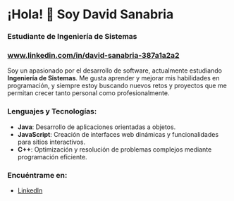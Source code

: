 # ¡Hola! 👋 Soy David Sanabria

### Estudiante de Ingeniería de Sistemas
### www.linkedin.com/in/david-sanabria-387a1a2a2
Soy un apasionado por el desarrollo de software, actualmente estudiando **Ingeniería de Sistemas**. Me gusta aprender y mejorar mis habilidades en programación, y siempre estoy buscando nuevos retos y proyectos que me permitan crecer tanto personal como profesionalmente.

### Lenguajes y Tecnologías:

- **Java**: Desarrollo de aplicaciones orientadas a objetos.
- **JavaScript**: Creación de interfaces web dinámicas y funcionalidades para sitios interactivos.
- **C++**: Optimización y resolución de problemas complejos mediante programación eficiente.
### Encuéntrame en:
- [LinkedIn](https://www.linkedin.com/in/david-sanabria-387a1a2a2)
